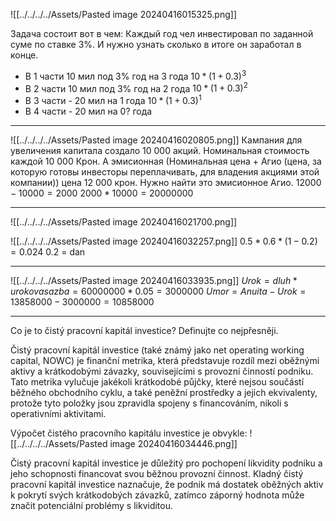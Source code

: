 ![[../../../../Assets/Pasted image 20240416015325.png]]

Задача состоит вот в чем: Каждый год чел инвестировал по заданной суме по ставке 3%. И нужно узнать сколько в итоге он заработал в конце. 
- В 1 части 10 мил под 3% год на 3 года $10*(1+0.3)^3$
- В 2 части 10 мил под 3% год на 2 года $10*(1+0.3)^2$
- В 3 части - 20 мил на 1 года $10*(1+0.3)^1$
- В 4 части - 20 мил на 0? года 

---
![[../../../../Assets/Pasted image 20240416020805.png]]
Кампания для увеличения капитала создало 10 000 акций. Номинальная стоимость каждой 10 000 Крон. А эмисионная (Номинальная цена + Агио (цена, за которую готовы инвесторы переплачивать, для владения акциями этой компании)) цена 12 000 крон.  Нужно найти это эмисионное Агио. $12 000-10000=2000$ $2000*10000=20000000$
 
---
![[../../../../Assets/Pasted image 20240416021700.png]]

![[../../../../Assets/Pasted image 20240416032257.png]]
$0.5*0.6*(1-0.2)=0.024$ 0.2 = dan


---
![[../../../../Assets/Pasted image 20240416033935.png]]
$Urok=dluh*urokovasazba = 60 000 000*0.05=3000000$
$Umor=Anuita-Urok=13858000-3000000=10858000$ 

---
Co je to čistý pracovní kapitál investice? Definujte co nejpřesněji.

Čistý pracovní kapitál investice (také známý jako net operating working capital, NOWC) je finanční metrika, která představuje rozdíl mezi oběžnými aktivy a krátkodobými závazky, souvisejícími s provozní činností podniku. Tato metrika vylučuje jakékoli krátkodobé půjčky, které nejsou součástí běžného obchodního cyklu, a také peněžní prostředky a jejich ekvivalenty, protože tyto položky jsou zpravidla spojeny s financováním, nikoli s operativními aktivitami.

Výpočet čistého pracovního kapitálu investice je obvykle:
![[../../../../Assets/Pasted image 20240416034446.png]]

Čistý pracovní kapitál investice je důležitý pro pochopení likvidity podniku a jeho schopnosti financovat svou běžnou provozní činnost. Kladný čistý pracovní kapitál investice naznačuje, že podnik má dostatek oběžných aktiv k pokrytí svých krátkodobých závazků, zatímco záporný hodnota může značit potenciální problémy s likviditou.